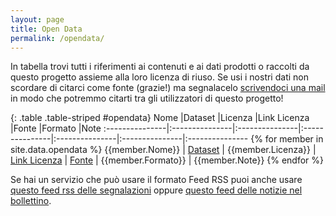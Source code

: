 ```yaml
---
layout: page
title: Open Data
permalink: /opendata/
---
```



In tabella trovi tutti i riferimenti ai contenuti e ai dati prodotti o raccolti da questo progetto assieme alla loro licenza di riuso.
Se usi i nostri dati non scordare di citarci come fonte (grazie!) ma segnalacelo [scrivendoci una mail](mailto:covid19ita@gmail.com) in modo che potremmo citarti tra
gli utilizzatori di questo progetto!

{: .table .table-striped #opendata}
Nome            |Dataset         |Licenza         |Link Licenza    |Fonte           |Formato         |Note
:---------------|:---------------|:---------------|:---------------|:---------------|:---------------|:---------------
{% for member in site.data.opendata %} {{member.Nome}} | [Dataset]({{member.Dataset}}) | {{member.Licenza}} | [Link Licenza]({{member.Linklicenza}}) | [Fonte]({{member.Fonte}}) | {{member.Formato}} | {{member.Note}}
{% endfor %}


Se hai un servizio che può usare il formato Feed RSS puoi anche usare [questo feed rss delle segnalazioni](http://feeds.feedburner.com/covid19ita_segnalazioni) oppure [questo feed delle notizie nel bollettino](https://script.google.com/macros/s/AKfycbxTuPFn9ePZOhI7et2f8nSPjkjlhd9zqHth9sOVYRZ6Va09zmE/exec).
